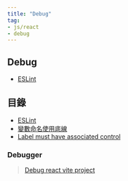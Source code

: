 ```yaml
---
title: "Debug"
tag: 
- js/react
- debug
---
```

## Debug

- [ESLint](JavaScript/Debug/ESLint.md)

## 目錄
- [ESLint](JavaScript/Debug/ESLint.md)
- [變數命名使用底線](JavaScript/Debug/變數命名使用底線.md)
- [Label must have associated control](JavaScript/Debug/Label%20must%20have%20associated%20control.md)

### Debugger
>[Debug react vite project](https://www.youtube.com/watch?v=7j9zeipQCk4)